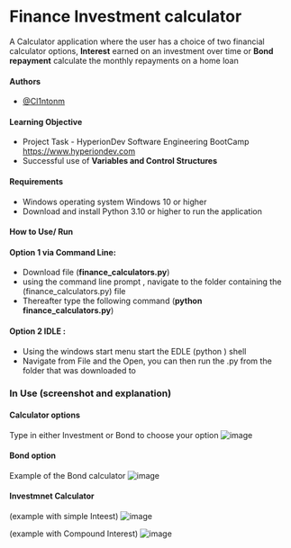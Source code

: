 
# Finance Investment calculator

A Calculator application where the user has a choice of two financial calculator options, 
**Interest** earned on an investment over time or 
**Bond repayment** calculate the monthly repayments on a home loan


#### Authors

- [@Cl1ntonm](https://www.github.com/Cl1ntonm)


#### Learning Objective
- Project Task - HyperionDev Software Engineering BootCamp https://www.hyperiondev.com
- Successful use of **Variables and Control Structures**


#### Requirements

- Windows operating system Windows 10 or higher
- Download and install Python 3.10 or higher to run the application 
#### How to Use/ Run

#### Option 1 via Command Line: 
- Download file (**finance_calculators.py**)
- using the command line prompt , navigate to the folder containing the (finance_calculators.py) file
- Thereafter type the following command (**python finance_calculators.py**)

#### Option 2 IDLE :
- Using the windows start menu start the EDLE (python ) shell
- Navigate from File and the Open, you can then run the .py from the folder that was downloaded to 


### In Use (screenshot and explanation) 




#### Calculator options 
Type in either Investment or Bond to choose your option
![image](https://user-images.githubusercontent.com/100873531/157057118-3aeec026-9485-4cce-98f0-ef7ee38807eb.png)

#### Bond option
Example of the Bond calculator
![image](https://user-images.githubusercontent.com/100873531/157087395-0c57b793-5211-49a9-969a-5c35025413dd.png)

#### Investmnet Calculator
(example with simple Inteest)
![image](https://user-images.githubusercontent.com/100873531/157087982-df08dcc6-9352-48fa-baa7-c9bd55ae2f4e.png)

(example with Compound Interest)
![image](https://user-images.githubusercontent.com/100873531/157088237-a459ad8c-437f-4dec-8762-b99f61b35ad8.png)
